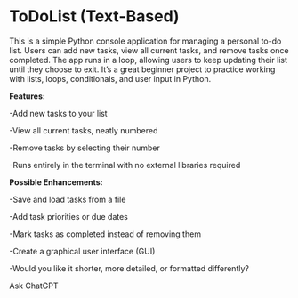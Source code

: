 # ToDoList (Text-Based)
This is a simple Python console application for managing a personal to-do list. Users can add new tasks, view all current tasks, and remove tasks once completed. The app runs in a loop, allowing users to keep updating their list until they choose to exit. It’s a great beginner project to practice working with lists, loops, conditionals, and user input in Python.

__**Features:**__

-Add new tasks to your list

-View all current tasks, neatly numbered

-Remove tasks by selecting their number

-Runs entirely in the terminal with no external libraries required

__**Possible Enhancements:**__

-Save and load tasks from a file

-Add task priorities or due dates

-Mark tasks as completed instead of removing them

-Create a graphical user interface (GUI)

-Would you like it shorter, more detailed, or formatted differently?









Ask ChatGPT

